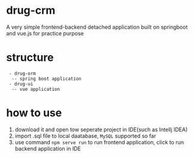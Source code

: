 # drug-crm
A very simple frontend-backend  detached application built on springboot and vue.js for practice purpose

# structure
```shell
 - drug-orm
  -- spring boot application 
 - drug-ui
  -- vue application
```

# how to use
  1. download it and open tow seperate project in IDE(such as Intellj IDEA)
  2. import .sql file to local daatabase, `MySQL` supported so far
  3. use command `npm serve run` to run frontend application, click to run backend application in IDE
